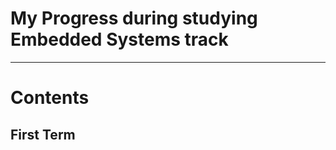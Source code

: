 # My Progress during studying Embedded Systems track
------------------------------------------------------
# Contents
## First Term 

